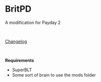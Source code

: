 # BritPD
A modification for Payday 2

&nbsp;

[Changelog](https://leolama.github.io/BritPD/changelog.html)

&nbsp;

**Requirements**
* SuperBLT
* Some sort of brain to use the mods folder
